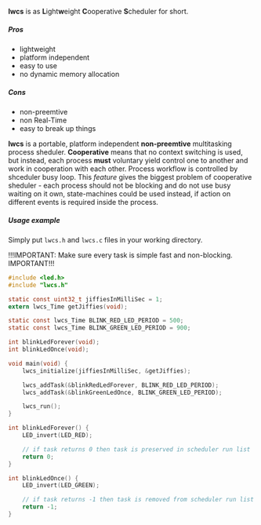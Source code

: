 **lwcs** is as **L**ight**w**eight **C**ooperative **S**cheduler for short.

##### Pros
* lightweight
* platform independent
* easy to use
* no dynamic memory allocation

##### Cons
* non-preemtive
* non Real-Time
* easy to break up things

**lwcs** is a portable, platform independent **non-preemtive** multitasking 
process sheduler. **Cooperative** means that no context switching is used, but
instead, each process **must** voluntary yield control one to another and work
in cooperation with each other. Process workflow is controlled by shceduler busy
loop. This *feature* gives the biggest problem of cooperative sheduler - each
process should not be blocking and do not use busy waiting on it own,
state-machines could be used instead, if action on different events is required
inside the process.

##### Usage example
Simply put `lwcs.h` and `lwcs.c` files in your working directory.

!!!IMPORTANT: Make sure every task is simple fast and non-blocking. IMPORTANT!!!

```c
#include <led.h>
#include "lwcs.h"

static const uint32_t jiffiesInMilliSec = 1;
extern lwcs_Time getJiffies(void);

static const lwcs_Time BLINK_RED_LED_PERIOD = 500;
static const lwcs_Time BLINK_GREEN_LED_PERIOD = 900;

int blinkLedForever(void);
int blinkLedOnce(void);

void main(void) {
    lwcs_initialize(jiffiesInMilliSec, &getJiffies);

    lwcs_addTask(&blinkRedLedForever, BLINK_RED_LED_PERIOD);
    lwcs_addTask(&blinkGreenLedOnce, BLINK_GREEN_LED_PERIOD);

    lwcs_run();
}

int blinkLedForever() {
    LED_invert(LED_RED);

    // if task returns 0 then task is preserved in scheduler run list
    return 0;
}

int blinkLedOnce() {
    LED_invert(LED_GREEN);

    // if task returns -1 then task is removed from scheduler run list
    return -1;
}
```
